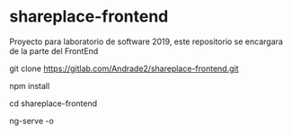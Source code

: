 # shareplace-frontend

Proyecto para laboratorio de software 2019, este repositorio se encargara de la parte del FrontEnd

git clone https://gitlab.com/Andrade2/shareplace-frontend.git

npm install

cd shareplace-frontend

ng-serve -o
